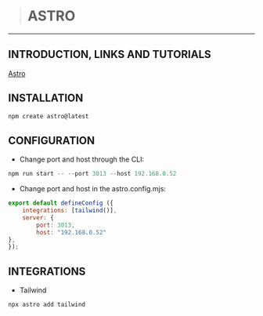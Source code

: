 
> # ASTRO
---

## INTRODUCTION, LINKS AND TUTORIALS
[Astro](https://astro.build/)


## INSTALLATION
```js
npm create astro@latest
```

## CONFIGURATION
- Change port and host through the CLI:
```js
npm run start -- --port 3013 --host 192.168.0.52
```
- Change port and host in the astro.config.mjs:
```js
export default defineConfig ({
    integrations: [tailwind()],
    server: {
        port: 3013,
        host: "192.168.0.52"
},
});
```

## INTEGRATIONS
- Tailwind
```js
npx astro add tailwind
```

